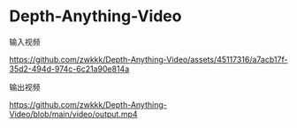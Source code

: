 # Depth-Anything-Video

输入视频  

https://github.com/zwkkk/Depth-Anything-Video/assets/45117316/a7acb17f-35d2-494d-974c-6c21a90e814a

输出视频  

https://github.com/zwkkk/Depth-Anything-Video/blob/main/video/output.mp4
